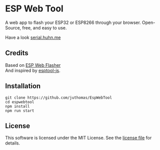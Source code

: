 # ESP Web Tool
A web app to flash your ESP32 or ESP8266 through your browser. Open-Source, free, and easy to use.

Have a look [serial.huhn.me](https://esp.huhn.me)

## Credits
Based on [ESP Web Flasher](https://github.com/NabuCasa/esp-web-flasher)  
And inspired by [esptool-js](https://github.com/espressif/esptool-js).

## Installation

```
git clone https://github.com/juthomas/EspWebTool
cd espwebtool
npm install
npm run start
```

## License 

This software is licensed under the MIT License. See the [license file](LICENSE) for details.  